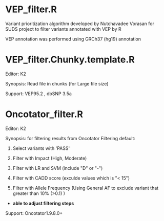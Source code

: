 # VEP_filter.R
Variant prioritization algorithm developed by Nutchavadee Vorasan for SUDS project to filter variants annotated with VEP by R

VEP annotation was performed using GRCh37 (hg19) annotation 

# VEP_filter.Chunky.template.R

Editor: K2

Synopsis: Read file in chunks (for Large file size)

Support: VEP95.2 , dbSNP 3.5a


# Oncotator_filter.R

Editor: K2

Synopsis:  for filtering results from Oncotator
Filtering default: 

1. Select variants with 'PASS' 

2. Filter with Impact (High, Moderate) 

3. Filter with LR and SVM (include "D" or "-") 

4.  Filter with CADD score (exculde values which is "< 15") 

5. Filter with Allele Frequency (Using General AF to exclude variant that greater than  10% (>0.1) )

* **able to adjust filtering steps**

Support: Oncotator1.9.8.0+
